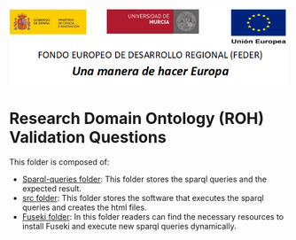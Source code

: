 ![](https://github.com/HerculesCRUE/ROH/blob/gh-pages/media/CabeceraDocumentosMD.png)

# Research Domain Ontology (ROH) Validation Questions 

This folder is composed of: 
* [Sparql-queries folder](https://github.com/HerculesCRUE/ROH/tree/main/validation-questions/sparql-query): This folder stores the sparql queries and the expected result. 
* [src folder](https://github.com/HerculesCRUE/ROH/tree/main/validation-questions/src): This folder stores the software that executes the sparql queries and creates the html files. 
* [Fuseki folder](https://github.com/HerculesCRUE/ROH/tree/main/validation-questions/Fuseki): In this folder readers can find the necessary resources to install Fuseki and execute new sparql queries dynamically. 